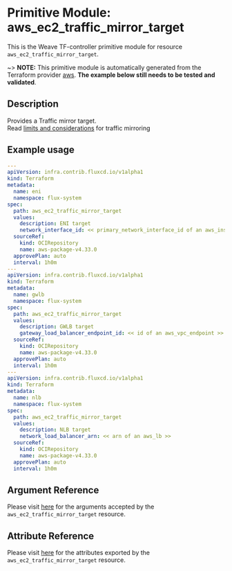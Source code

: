 
# Primitive Module: aws_ec2_traffic_mirror_target

This is the Weave TF-controller primitive module for resource `aws_ec2_traffic_mirror_target`.

~> **NOTE:** This primitive module is automatically generated from the Terraform provider [aws](https://registry.terraform.io/providers/hashicorp/aws/latest/docs/resources/ec2_traffic_mirror_target). **The example below still needs to be tested and validated**.

## Description

Provides a Traffic mirror target.  
Read [limits and considerations](https://docs.aws.amazon.com/vpc/latest/mirroring/traffic-mirroring-considerations.html) for traffic mirroring

## Example usage

```yaml
---
apiVersion: infra.contrib.fluxcd.io/v1alpha1
kind: Terraform
metadata:
  name: eni
  namespace: flux-system
spec:
  path: aws_ec2_traffic_mirror_target
  values:
    description: ENI target
    network_interface_id: << primary_network_interface_id of an aws_instance >>
  sourceRef:
    kind: OCIRepository
    name: aws-package-v4.33.0
  approvePlan: auto
  interval: 1h0m
---
apiVersion: infra.contrib.fluxcd.io/v1alpha1
kind: Terraform
metadata:
  name: gwlb
  namespace: flux-system
spec:
  path: aws_ec2_traffic_mirror_target
  values:
    description: GWLB target
    gateway_load_balancer_endpoint_id: << id of an aws_vpc_endpoint >>
  sourceRef:
    kind: OCIRepository
    name: aws-package-v4.33.0
  approvePlan: auto
  interval: 1h0m
---
apiVersion: infra.contrib.fluxcd.io/v1alpha1
kind: Terraform
metadata:
  name: nlb
  namespace: flux-system
spec:
  path: aws_ec2_traffic_mirror_target
  values:
    description: NLB target
    network_load_balancer_arn: << arn of an aws_lb >>
  sourceRef:
    kind: OCIRepository
    name: aws-package-v4.33.0
  approvePlan: auto
  interval: 1h0m
```

## Argument Reference

Please visit [here](https://registry.terraform.io/providers/hashicorp/aws/latest/docs/resources/ec2_traffic_mirror_target#argument-reference) for the arguments accepted by the `aws_ec2_traffic_mirror_target` resource.

## Attribute Reference

Please visit [here](https://registry.terraform.io/providers/hashicorp/aws/latest/docs/resources/ec2_traffic_mirror_target#attributes-reference) for the attributes exported by the `aws_ec2_traffic_mirror_target` resource.

